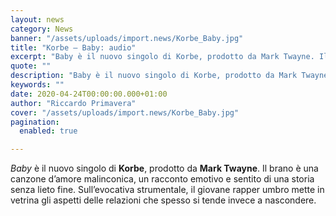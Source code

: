 ```yaml
---
layout: news
category: News
banner: "/assets/uploads/import.news/Korbe_Baby.jpg"
title: "Korbe – Baby: audio"
excerpt: "Baby è il nuovo singolo di Korbe, prodotto da Mark Twayne. Il brano è una canzone d’amore malinconica, un racconto emotivo e sentito di una storia senza lieto fine. Sull’evocativa strumentale, il giovane rapper umbro mette in vetrina gli aspetti delle relazioni che spesso si tende invece a nascondere"
quote: ""
description: "Baby è il nuovo singolo di Korbe, prodotto da Mark Twayne. Il brano è una canzone d’amore malinconica, un racconto emotivo e sentito di una storia senza lieto fine. Sull’evocativa strumentale, il giovane rapper umbro mette in vetrina gli aspetti delle relazioni che spesso si tende invece a nascondere"
keywords: ""
date: 2020-04-24T00:00:00.000+01:00
author: "Riccardo Primavera"
cover: "/assets/uploads/import.news/Korbe_Baby.jpg"
pagination:
  enabled: true

---
```


_Baby_ è il nuovo singolo di **Korbe**, prodotto da **Mark Twayne**. Il brano è una canzone d’amore malinconica, un racconto emotivo e sentito di una storia senza lieto fine. Sull’evocativa strumentale, il giovane rapper umbro mette in vetrina gli aspetti delle relazioni che spesso si tende invece a nascondere.